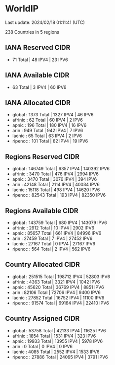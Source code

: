 # WorldIP

Last update: 2024/02/18 01:11:41 (UTC)

238 Countries in 5 regions

## IANA Reserved CIDR

- 71 Total | 48 IPV4 | 23 IPV6

## IANA Available CIDR

- 63 Total | 3 IPV4 | 60 IPV6

## IANA Allocated CIDR

- global : 1373 Total | 1327 IPV4 | 46 IPV6
- afrinic : 62 Total | 60 IPV4 | 2 IPV6
- apnic : 196 Total | 180 IPV4 | 16 IPV6
- arin : 949 Total | 942 IPV4 | 7 IPV6
- lacnic : 65 Total | 63 IPV4 | 2 IPV6
- ripencc : 101 Total | 82 IPV4 | 19 IPV6

## Regions Reserved CIDR

- global : 146749 Total | 6357 IPV4 | 140392 IPV6
- afrinic : 3470 Total | 476 IPV4 | 2994 IPV6
- apnic : 3470 Total | 3076 IPV4 | 394 IPV6
- arin : 42148 Total | 2114 IPV4 | 40034 IPV6
- lacnic : 15118 Total | 498 IPV4 | 14620 IPV6
- ripencc : 82543 Total | 193 IPV4 | 82350 IPV6

## Regions Available CIDR

- global : 143759 Total | 680 IPV4 | 143079 IPV6
- afrinic : 2912 Total | 10 IPV4 | 2902 IPV6
- apnic : 85657 Total | 661 IPV4 | 84996 IPV6
- arin : 27459 Total | 7 IPV4 | 27452 IPV6
- lacnic : 27167 Total | 0 IPV4 | 27167 IPV6
- ripencc : 564 Total | 2 IPV4 | 562 IPV6

## Country Allocated CIDR

- global : 251515 Total | 198712 IPV4 | 52803 IPV6
- afrinic : 4363 Total | 3321 IPV4 | 1042 IPV6
- apnic : 45620 Total | 36769 IPV4 | 8851 IPV6
- arin : 82106 Total | 72706 IPV4 | 9400 IPV6
- lacnic : 27852 Total | 16752 IPV4 | 11100 IPV6
- ripencc : 91574 Total | 69164 IPV4 | 22410 IPV6

## Country Assigned CIDR

- global : 53758 Total | 42133 IPV4 | 11625 IPV6
- afrinic : 1854 Total | 1531 IPV4 | 323 IPV6
- apnic : 19933 Total | 13955 IPV4 | 5978 IPV6
- arin : 0 Total | 0 IPV4 | 0 IPV6
- lacnic : 4085 Total | 2552 IPV4 | 1533 IPV6
- ripencc : 27886 Total | 24095 IPV4 | 3791 IPV6
